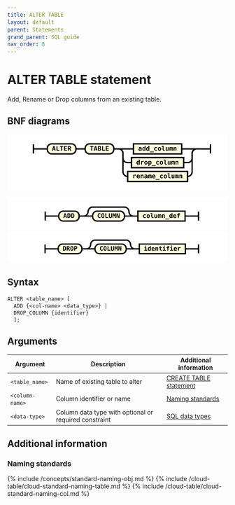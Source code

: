 ```yaml
---
title: ALTER TABLE
layout: default
parent: Statements
grand_parent: SQL guide
nav_order: 8
---
```


# ALTER TABLE statement

Add, Rename or Drop columns from an existing table.

## BNF diagrams

<!---NOTE: alter_table_stmt.svg IS WRONG:
* It omits table_name
* RENAME is not yet implemented so needs to be removed (see below)
The statement in the Syntax is correct and I've tested it-->
![expr](/assets/images/sql-guide/alter_table_stmt.svg)

<!--RENAME generates an error reported as JIRA CLOUD-1884-->

![expr](/assets/images/sql-guide/add_column.svg)
![expr](/assets/images/sql-guide/drop_column.svg)

## Syntax

```
ALTER <table_name> [
  ADD {<col-name> <data_type>} |
  DROP_COLUMN {identifier}
  ];
```

## Arguments

| Argument | Description | Additional information |
|---|---|---|
| `<table_name>` | Name of existing table to alter | [CREATE TABLE statement](/docs/sql-guide/statements/statement-table-create) |
| `<column-name>` | Column identifier or name | [Naming standards](#naming-standards) |
| `<data-type>` | Column data type with optional or required constraint | [SQL data types](/docs/sql-guide/data-types/data-types-home) |

## Additional information

### Naming standards

{% include /concepts/standard-naming-obj.md %}
{% include /cloud-table/cloud-standard-naming-table.md %}
{% include /cloud-table/cloud-standard-naming-col.md %}
